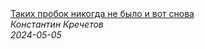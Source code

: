 <!--2024-05-05 05:57:40-->
<div class="yb">
  <a class="nodecor" href="/index.html?rabota/takih_probok_nikogda_ne_bylo_i_vot_snova">
    <img class="preview" data-videoid="axRpXICPTHg" src="https://i2.ytimg.com/vi/axRpXICPTHg/hqdefault.jpg" align="middle" alt="">
  </a>
  <div class="inlbl text">
    <a class="nodecor" href="/index.html?rabota/takih_probok_nikogda_ne_bylo_i_vot_snova">Таких пробок никогда не было и вот снова</a><br>
    <i class="smaller2">Константин Кречетов</i><br>
    <i class="smaller3">2024-05-05</i>
  </div>
</div>
